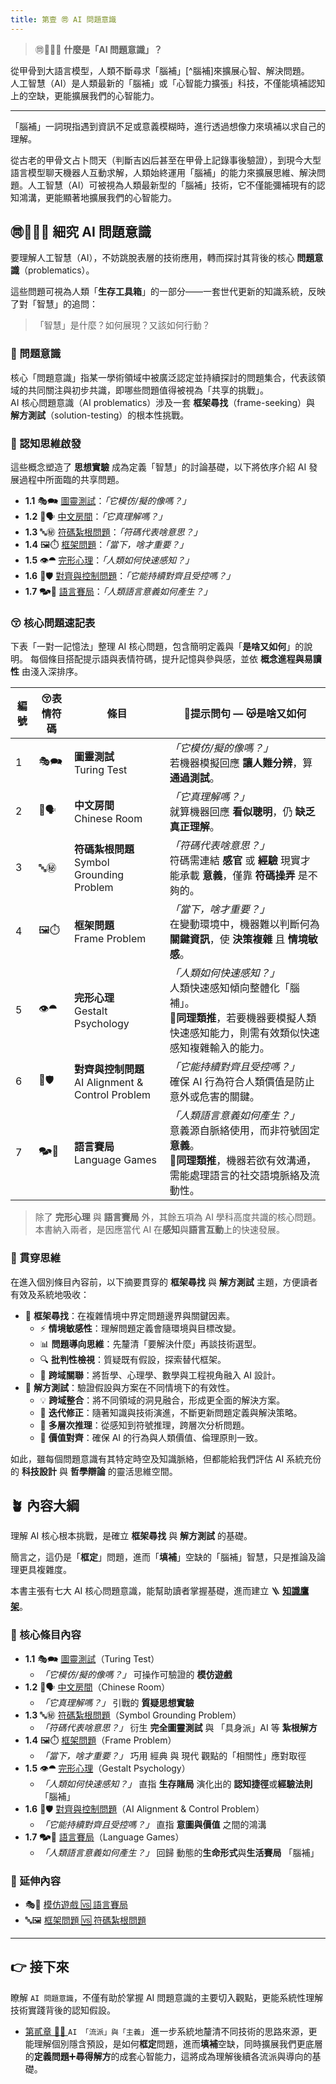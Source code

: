 ```yaml
---
title: 第壹 ㉄ AI 問題意識
---
```


> ㉄🤷🏻‍♀️ **什麼是「AI 問題意識」？**

從甲骨到大語言模型，人類不斷尋求「腦補」[^腦補]來擴展心智、解決問題。  
人工智慧（AI）是人類最新的「腦補」或「心智能力擴張」科技，不僅能填補認知上的空缺，更能擴展我們的心智能力。

***
[^bignote]: 「腦補」中文網絡語，當今語用意義指人們資訊不足或意義模糊時推測、想像並填補「資訊落差」以完成自己的理解，暗指是「個人解讀與猜測」，帶有幽默、質疑或諷刺的意味。該詞原意有一說是源自日語的「脳内補正」（nōnai hosei）或「脳内補完」（nōnai hokan），因此突顯的是主觀判斷的填補。總之，「腦補」從最初特指日本動漫領域的幻想行為，逐漸演變成更廣泛的、描述人們如何透過想像來理解、詮釋甚至建構資訊的現象。

「腦補」一詞現指遇到資訊不足或意義模糊時，進行透過想像力來填補以求自己的理解。

從古老的甲骨文占卜問天（判斷吉凶后甚至在甲骨上記錄事後驗證），到現今大型語言模型聊天機器人互動求解，人類始終運用「腦補」的能力來擴展思維、解決問題。人工智慧（AI）可被視為人類最新型的「腦補」技術，它不僅能彌補現有的認知鴻溝，更能顯著地擴展我們的心智能力。

## ㉄🤷🏻‍♀️ 細究 AI 問題意識

要理解人工智慧（AI），不妨跳脫表層的技術應用，轉而探討其背後的核心 **問題意識**（problematics）。  

這些問題可視為人類「**生存工具箱**」的一部分——一套世代更新的知識系統，反映了對「智慧」的追問：  

> 「智慧」是什麼？如何展現？又該如何行動？

### 🧐 問題意識

核心「問題意識」指某一學術領域中被廣泛認定並持續探討的問題集合，代表該領域的共同關注與初步共識，即哪些問題值得被視為「共享的挑戰」。  
AI 核心問題意識（AI problematics）涉及一套 **框架尋找**（frame-seeking）與 **解方測試**（solution-testing）的根本性挑戰。

### 🤔 認知思維啟發

這些概念塑造了 **思想實驗** 成為定義「智慧」的討論基礎，以下將依序介紹 AI 發展過程中所面臨的共享問題。

* **1.1** 🎭🗪 [圖靈測試](01-01-Turing_Test.zh-hant)：_「它模仿/擬的像嗎？」_
* **1.2** 🧱🗣️ [中文房間](01-02-Chinese_Room.zh-hant)：_「它真理解嗎？」_
* **1.3** 🔤㊙️ [符碼紮根問題](01-03-Symbol_Grounding_Problem.zh-hant)：_「符碼代表啥意思？」_
* **1.4** 🖼️⏱️ [框架問題](01-04-Frame_Problem.zh-hant)：_「當下，啥才重要？」_
* **1.5** 👁️⯊ [完形心理](01-05-Gestalt_Psychology.zh-hant)：_「人類如何快速感知？」_
* **1.6** 🎯🛡️ [對齊與控制問題](01-06-AI_Alignment_Control_Problem.zh-hant)：_「它能持續對齊且受控嗎？」_
* **1.7** 🗫🎲 [語言賽局](01-07-Language_Games.zh-hant)：_「人類語言意義如何產生？」_

### 😚 核心問題速記表

下表「一對一記憶法」整理 AI 核心問題，包含簡明定義與「**是啥又如何**」的說明。 
每個條目搭配提示語與表情符碼，提升記憶與參與感，並依 **概念進程與易讀性** 由淺入深排序。

| 編號  | 😚表情符碼 | 條目                                            | 🤔提示問句 — 😽是啥又如何                                                                     |
| --- | ------ | --------------------------------------------- | ------------------------------------------------------------------------------------ |
| 1   | 🎭🗪   | **圖靈測試**<br>Turing Test                       | _「它模仿/擬的像嗎？」_<br>若機器模擬回應 **讓人難分辨**，算 **通過測試**。                                       |
| 2   | 🧱🗣️   | **中文房間**<br>Chinese Room                      | _「它真理解嗎？」_<br>就算機器回應 **看似聰明**，仍 **缺乏真正理解**。                                          |
| 3   | 🔤㊙    | **符碼紮根問題**<br>Symbol Grounding Problem        | _「符碼代表啥意思？」_<br>符碼需連結 **感官** 或 **經驗** 現實才能承載 **意義**，僅靠 **符碼操弄** 是不夠的。                |
| 4   | 🖼️⏱️  | **框架問題**<br>Frame Problem                     | _「當下，啥才重要？」_<br>在變動環境中，機器難以判斷何為 **關鍵資訊**，使 **決策複雜** 且 **情境敏感**。                      |
| 5   | 👁️⯊   | **完形心理**<br>Gestalt Psychology                | _「人類如何快速感知？」_<br>人類快速感知傾向整體化「腦補」。<br>🤔**同理類推**，若要機器要模擬人類快速感知能力，則需有效類似快速感知複雜輸入的能力。   |
| 6   | 🎯🛡️  | **對齊與控制問題**<br>AI Alignment & Control Problem | _「它能持續對齊且受控嗎？」_<br>確保 AI 行為符合人類價值是防止意外或危害的關鍵。                                        |
| 7   | 🗫🎲  | **語言賽局**<br>Language Games                    | _「人類語言意義如何產生？」_<br>意義源自脈絡使用，而非符號固定 **意義**。<br>🤔**同理類推**，機器若欲有效溝通，需能處理語言的社交語境脈絡及流動性。 |

> 除了 **完形心理** 與 **語言賽局** 外，其餘五項為 AI 學科高度共識的核心問題。本書納入兩者，是因應當代 AI 在**感知**與**語言互動**上的快速發展。

### 🎏 貫穿思維

在進入個別條目內容前，以下摘要貫穿的 **框架尋找** 與 **解方測試** 主題，方便讀者有效及系統地吸收：

- 🧭 **框架尋找**：在複雜情境中界定問題邊界與關鍵因素。  
	- ⚡ **情境敏感性**：理解問題定義會隨環境與目標改變。  
	- 📊 **問題導向思維**：先釐清「要解決什麼」再談技術選型。  
	- 🔍 **批判性檢視**：質疑既有假設，探索替代框架。  
	- 🧩 **跨域關聯**：將哲學、心理學、數學與工程視角融入 AI 設計。  
- 🧪 **解方測試**：驗證假設與方案在不同情境下的有效性。  
	- 💡 **跨域整合**：將不同領域的洞見融合，形成更全面的解決方案。
	- 🔄 **迭代修正**：隨著知識與技術演進，不斷更新問題定義與解決策略。  
	- 🧠 **多層次推理**：從感知到符號推理，跨層次分析問題。  
	- 🤝 **價值對齊**：確保 AI 的行為與人類價值、倫理原則一致。

如此，雖每個問題意識有其特定時空及知識脈絡，但都能給我們評估 AI 系統充份的 **科技設計** 與 **哲學辯論** 的靈活思維空間。

## 🪴 內容大綱

理解 AI 核心根本挑戰，是確立 **框架尋找** 與 **解方測試** 的基礎。  

簡言之，這仍是「**框定**」問題，進而「**填補**」空缺的「腦補」智慧，只是推論及論理更具複雜度。

本書主張有七大 AI 核心問題意識，能幫助讀者掌握基礎，進而建立 🪜 **[知識鷹架](notes-action.zh-hant)**。

### 🌰 核心條目內容

* **1.1** 🎭🗪 [圖靈測試](01-01-Turing_Test.zh-hant)（Turing Test） 
	* _「它模仿/擬的像嗎？」_ 可操作可驗證的 **模仿遊戲**
* **1.2** 🧱🗣️ [中文房間](01-02-Chinese_Room.zh-hant)（Chinese Room）  
	* _「它真理解嗎？」_ 引戰的 **質疑思想實驗**
* **1.3** 🔤㊙️ [符碼紮根問題](01-03-Symbol_Grounding_Problem.zh-hant)（Symbol Grounding Problem）  
	* _「符碼代表啥意思？」_ 衍生 **完全圖靈測試** 與 「具身派」AI 等 **紮根解方**
* **1.4** 🖼️⏱️ [框架問題](01-04-Frame_Problem.zh-hant)（Frame Problem）  
	* _「當下，啥才重要？」_ 巧用 經典 與 現代 觀點的「相關性」應對取徑
* **1.5** 👁️⯊ [完形心理](01-05-Gestalt_Psychology.zh-hant)（Gestalt Psychology）  
	* _「人類如何快速感知？」_ 直指 **生存賭局** 演化出的 **認知捷徑**或**經驗法則** 「腦補」
* **1.6** 🎯🛡️ [對齊與控制問題](01-06-AI_Alignment_Control_Problem.zh-hant)（AI Alignment & Control Problem）  
	* _「它能持續對齊且受控嗎？」_ 直指 **意圖與價值** 之間的鴻溝
* **1.7** 🗫🎲 [語言賽局](01-07-Language_Games.zh-hant)（Language Games）  
	* _「人類語言意義如何產生？」_ 回歸 動態的**生命形式**與**生活賽局** 「腦補」

### 🎋 延伸內容

* 🎭🎲 [模仿遊戲 🆚 語言賽局](01v07-Imitation_Game_vs_Language_Games.zh-hant)  
* 🔤🖼️ [框架問題 🆚 符碼紮根問題](01v03-Frame_Problem_vs_Symbol_Grounding_Problem.zh-hant)  

***

## 👉 接下來

瞭解 `AI 問題意識`，不僅有助於掌握 AI 問題意識的主要切入觀點，更能系統性理解技術實踐背後的認知假設。

* [第貳章 🎏🏮 ](02----schools_paradigms.zh-hant) `AI 「流派」與「主義」` 進一步系統地釐清不同技術的思路來源，更能理解個別隱含預設，是如何**框定**問題，進而**填補**空缺，同時擴展我們更底層的**定義問題**➕**尋得解方**的成套心智能力，這將成為理解後續各流派與導向的基礎。
